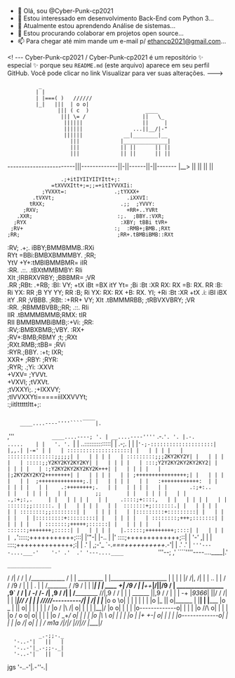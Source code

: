 - 👋 Olá, sou @Cyber-Punk-cp2021
- 👀 Estou interessado em desenvolvimento Back-End com Python 3...
- 🌱 Atualmente estou aprendendo Análise de sistemas...
- 💞️ Estou procurando colaborar em projetos open source...
- 📫 Para chegar até mim mande um e-mail p/ ethancp2021@gmail.com...

<! ---
Cyber-Punk-cp2021 / Cyber-Punk-cp2021 é um repositório ✨ especial ✨ porque seu `README.md` (este arquivo) aparece em seu perfil GitHub.
Você pode clicar no link Visualizar para ver suas alterações.
--->

              _
             | |
             | |===( )   //////
             |_|   |||  | o o|
                    ||| ( c  )                  ____
                     ||| \= /                  ||   \_
                      ||||||                   ||     |
                      ||||||                ...||__/|-"
                      ||||||             __|________|__
                        |||             |______________|
                        |||             || ||      || ||
                        |||             || ||      || ||
------------------------|||-------------||-||------||-||-------
                        |__>            || ||      || ||
















                     .;+itIYIIYIIYItt+;:                      
                  =tXVVXItt+;=;;=+itIYVVXIi:                  
               ;YVXXt=:               .;tYXXX+                
            .tVXVt;                       .iXXVI:             
           tRXX;                        .;;  ;YVVY:           
         ;RXV;                            +RR+..YVRt          
       .XXR;                           :;.  ;BBY.:VXR;        
      ;RYX                              :XBY; tBBi tVR+       
     ;RV+                             :;  :RMB+;BMB.;RXt      
    ;RR;                               ;RR+.tBMBiBMB::RXt     
   :RV;                             .+;. iBBY;BMMBMMB.:RXi    
   RYt                                =BBi:BMBXBMMMBY. ;RR;   
  YtV                               +Y+:tMBIBMMBMR=     iIR   
 :RR.                        .::.    .tBXtMMBMBY:        RIi  
 XIt                     ;IRBRXVRBY;   ;BBBMR=           ;VR  
.RR                    ;RBt:     .+RB;  :BI:              VY; 
+tX                   iBt           =BX                   itY 
Yt=                  ;Bi             :Bt                  :XR 
RX:                  RX               =B:                  RX.
RR                  :B:                Ri                  YX:
RR                  ;B                 YY                  YY;
RR                  :B;                Ri                  YX:
RX:                  RX               +B:                  RX.
YI;                  +Ri             :Bt                  :XR 
+tX              .i:  iBI           iBX                   itY 
.RR            ;VBBB.  ;RBt:     :+RR+                    VY; 
 XIt        .tBMMMRBB;   ;tRBVXVBRY;                     ;VR  
 :RR.     ;RBMMBVBB;;RR;     .::.                        RIi  
  IIR  .tBMMMBMMB;RMX:                                  tIR   
   RII BMMBMMBiBMB;:+Vi:                               ;RR:   
   :RV;:BMBXBMB;;VBY.                                 :RX+    
    ;RV+:BMB;RBMY  ;t;                               ;RXt     
     ;RXt.RMB;:tBB=                                 ;RVi      
      :RYR.;BBY. :+t;                              IXR;       
        XXR+ ;RBY:                               ;RYR:        
         ;RYR; .;Yi:                           :XXVt          
           +VXV=                             ;YVVt.           
             +VXVI;                       ;tVXVt.             
               ;tVXXYi;.              ;+IXXVY;                
                  ;tIVVXXYti=====iiIXXVVYt;                   
                      :;iitItttttItt+;:
                      
                      
                      
                      
                      
                      
                      
                      
                      
                      
                      
                      
                      
                     
                            ____
        ____....----''''````    |.
,'''````            ____....----; '.
| __....----''''````         .-.`'. '.
|.-.                .....    | |   '. '.
`| |        ..:::::::::::::::| |   .-;. |
 | |`'-;-::::::::::::::::::::| |,,.| |-='
 | |   | ::::::::::::::::::::| |   | |
 | |   | :::::::::::::::;;;;;| |   | |
 | |   | :::::::::;;;2KY2KY2Y| |   | |
 | |   | :::::;;Y2KY2KY2KY2KY| |   | |
 | |   | :::;Y2Y2KY2KY2KY2KY2| |   | |
 | |   | :;Y2KY2KY2KY2KY2K+++| |   | |
 | |   | |;2KY2KY2KY2++++++++| |   | |
 | |   | | ;++++++++++++++++;| |   | |
 | |   | |  ;++++++++++++++;.| |   | |
 | |   | |   :++++++++++++:  | |   | |
 | |   | |    .:++++++++;.   | |   | |
 | |   | |       .:;+:..     | |   | |
 | |   | |         ;;        | |   | |
 | |   | |      .,:+;:,.     | |   | |
 | |   | |    .::::;+::::,   | |   | |
 | |   | |   ::::::;;::::::. | |   | |
 | |   | |  :::::::+;:::::::.| |   | |
 | |   | | ::::::::;;::::::::| |   | |
 | |   | |:::::::::+:::::::::| |   | |
 | |   | |:::::::::+:::::::::| |   | |
 | |   | ::::::::;+++;:::::::| |   | |
 | |   | :::::::;+++++;::::::| |   | |
 | |   | ::::::;+++++++;:::::| |   | |
 | |   |.:::::;+++++++++;::::| |   | |
 | | ,`':::::;+++++++++++;:::| |'"-| |-..
 | |'   ::::;+++++++++++++;::| |   '-' ,|
 | |    ::::;++++++++++++++;:| |     .' |
,;-'_   `-._===++++++++++_.-'| |   .'  .'
|    ````'''----....___-'    '-' .'  .'
'---....____           ````'''--;  ,'
            ````''''----....____|.'
            
            
            
            
            
            
            
            
            
            
            
            
    ______________
   /             /|
  /             / |
 /____________ /  |
|  _________  |   |____________________
| |         | |   |/        /|,       /|
| |     ..  | |   /        / /9      / |
| |  .      | |  /_______ / /9      /  |
| |_________| | |  ____ +| /9      /   |
|________++___|/|________|/9      /    |
   ________________     ,9`      /   / |
  /  -/      /-   /|  ,9        /   /| |
 /______________ //|,9         /   / | |
|       ______  ||,9          /   /  | |
|  -+  |_9366_| ||/          /   /|  | |
|_______________|/__________/   / |  | |
/////----------/|           |  /__|  | |___
|o     o  \o|  \|           |  |  |  | |
|o    \|_  ||  o|______     |  |__|  | |_____
|o \_  |   ||  o|      |    |  |  |  | /
|o /   |\  /|  o|      |    |  |  |__|/
|o             o|      |    |  |
|o-------------o|      |    |  |
|o   /\/\      o|      |    |  |
|o  / o o|     o|      |    |  |
|o / \_+_/     o|      |    |  |
|o |\     \    o|      |    |  |
|o | |+ +-|    o|      |    |  |
|o-------------o|      |    |  |
|o     /|      o|      |    | /   m1a
 \/|/|/ |/\/|/\/       |____|/
 
 
 
 
              _.-;;-._
      '-..-'|   ||   |
      '-..-'|_.-;;-._|
      '-..-'|   ||   |
jgs   '-..-'|_.-''-._|
